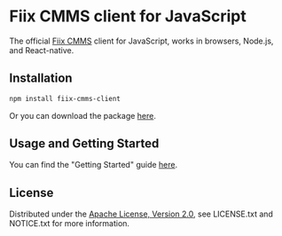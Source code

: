 # Fiix CMMS client for JavaScript

The official [Fiix CMMS](https://www.fiixsoftware.com) client for JavaScript, works in browsers, Node.js, and React-native.

## Installation

```sh
npm install fiix-cmms-client
```

Or you can download the package [here](https://fiixlabs.github.io/api-documentation/sdk.html).
## Usage and Getting Started

You can find the "Getting Started" guide [here](https://fiixlabs.github.io/api-documentation/guide.html).

## License

Distributed under the
[Apache License, Version 2.0](http://www.apache.org/licenses/LICENSE-2.0),
see LICENSE.txt and NOTICE.txt for more information.
